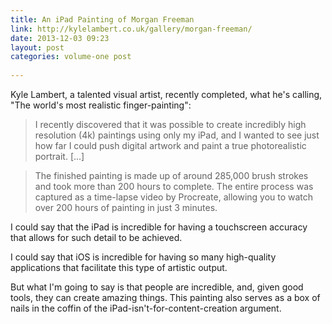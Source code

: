 ```yaml
---
title: An iPad Painting of Morgan Freeman
link: http://kylelambert.co.uk/gallery/morgan-freeman/
date: 2013-12-03 09:23
layout: post
categories: volume-one post
  
---
```



Kyle Lambert, a talented visual artist, recently completed, what he's calling, "The world's most realistic finger-painting":

> I recently discovered that it was possible to create incredibly high resolution (4k) paintings using only my iPad, and I wanted to see just how far I could push digital artwork and paint a true photorealistic portrait. [...]

> The finished painting is made up of around 285,000 brush strokes and took more than 200 hours to complete. The entire process was captured as a time-lapse video by Procreate, allowing you to watch over 200 hours of painting in just 3 minutes.

I could say that the iPad is incredible for having a touchscreen accuracy that allows for such detail to be achieved.

I could say that iOS is incredible for having so many high-quality applications that facilitate this type of artistic output.

But what I'm going to say is that people are incredible, and, given good tools, they can create amazing things. This painting also serves as a box of nails in the coffin of the iPad-isn't-for-content-creation argument.
